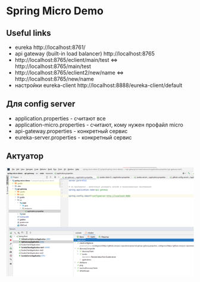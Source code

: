 # Spring Micro Demo

## Useful links

- eureka http://localhost:8761/
- api gateway (built-in load balancer) http://localhost:8765
- http://localhost:8765/eclient/main/test <=> http://localhost:8765/main/test
- http://localhost:8765/eclient2/new/name <=> http://localhost:8765/new/name
- настройки eureka-client http://localhost:8888/eureka-client/default

## Для **config server**

- application.properties - считают все
- application-micro.properties - считают, кому нужен профайл micro
- api-gateway.properties - конкретный сервис
- eureka-server.properties - конкретный сервис

## Актуатор
![Актуатор](./images/actuator.png)
